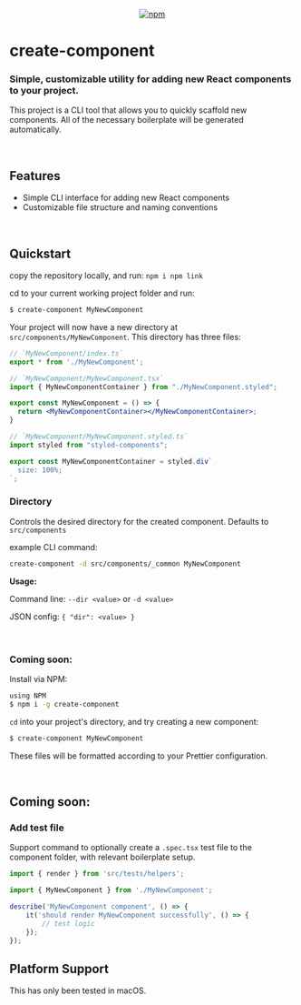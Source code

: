 <p align="center">
  <a href="https://www.npmjs.org/package/new-component"><img src="https://img.shields.io/npm/v/new-component.svg?style=flat" alt="npm"></a>
</p>

# create-component

### Simple, customizable utility for adding new React components to your project.

This project is a CLI tool that allows you to quickly scaffold new components. All of the necessary boilerplate will be generated automatically.

<br />

## Features

- Simple CLI interface for adding new React components
- Customizable file structure and naming conventions

<br />

## Quickstart
copy the repository locally, and run: 
```npm i npm link```

cd to your current working project folder and run:
```bash
$ create-component MyNewComponent
```

Your project will now have a new directory at `src/components/MyNewComponent`. This directory has three files:

```jsx
// `MyNewComponent/index.ts`
export * from './MyNewComponent';
```

```jsx
// `MyNewComponent/MyNewComponent.tsx`
import { MyNewComponentContainer } from "./MyNewComponent.styled";

export const MyNewComponent = () => {
  return <MyNewComponentContainer></MyNewComponentContainer>;
}
```
```jsx
// `MyNewComponent/MyNewComponent.styled.ts`
import styled from "styled-components";

export const MyNewComponentContainer = styled.div`
  size: 100%;
`;
```

### Directory

Controls the desired directory for the created component. Defaults to `src/components`

example CLI command:
```bash
create-component -d src/components/_common MyNewComponent
```


**Usage:**

Command line: `--dir <value>` or `-d <value>`

JSON config: `{ "dir": <value> }`
<br />
<br />
<br />



### Coming soon:
Install via NPM:

```bash
using NPM
$ npm i -g create-component
```

`cd` into your project's directory, and try creating a new component:

```bash
$ create-component MyNewComponent
```


These files will be formatted according to your Prettier configuration.

<br />

## Coming soon:
### Add test file
Support command to optionally create a `.spec.tsx` test file to the component folder, with relevant boilerplate setup. 

```jsx
import { render } from 'src/tests/helpers';

import { MyNewComponent } from './MyNewComponent';

describe('MyNewComponent component', () => {
    it('should render MyNewComponent successfully', () => {
        // test logic
    });
});

```


## Platform Support

This has only been tested in macOS.
